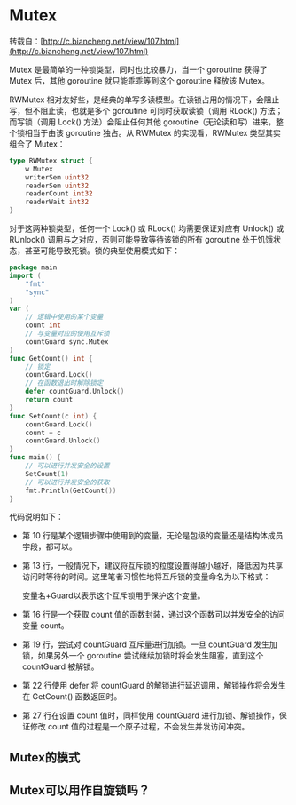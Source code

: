 # Mutex

转载自：[http://c.biancheng.net/view/107.html](http://c.biancheng.net/view/107.html)

Mutex 是最简单的一种锁类型，同时也比较暴力，当一个 goroutine 获得了 Mutex 后，其他 goroutine 就只能乖乖等到这个 goroutine 释放该 Mutex。  
  
RWMutex 相对友好些，是经典的单写多读模型。在读锁占用的情况下，会阻止写，但不阻止读，也就是多个 goroutine 可同时获取读锁（调用 RLock\(\) 方法；而写锁（调用 Lock\(\) 方法）会阻止任何其他 goroutine（无论读和写）进来，整个锁相当于由该 goroutine 独占。从 RWMutex 的实现看，RWMutex 类型其实组合了 Mutex：

```go
type RWMutex struct {
    w Mutex
    writerSem uint32
    readerSem uint32
    readerCount int32
    readerWait int32
}
```

对于这两种锁类型，任何一个 Lock\(\) 或 RLock\(\) 均需要保证对应有 Unlock\(\) 或 RUnlock\(\) 调用与之对应，否则可能导致等待该锁的所有 goroutine 处于饥饿状态，甚至可能导致死锁。锁的典型使用模式如下：

```go
package main
import (
    "fmt"
    "sync"
)
var (
    // 逻辑中使用的某个变量
    count int
    // 与变量对应的使用互斥锁
    countGuard sync.Mutex
)
func GetCount() int {
    // 锁定
    countGuard.Lock()
    // 在函数退出时解除锁定
    defer countGuard.Unlock()
    return count
}
func SetCount(c int) {
    countGuard.Lock()
    count = c
    countGuard.Unlock()
}
func main() {
    // 可以进行并发安全的设置
    SetCount(1)
    // 可以进行并发安全的获取
    fmt.Println(GetCount())
}
```

代码说明如下：

* 第 10 行是某个逻辑步骤中使用到的变量，无论是包级的变量还是结构体成员字段，都可以。
* 第 13 行，一般情况下，建议将互斥锁的粒度设置得越小越好，降低因为共享访问时等待的时间。这里笔者习惯性地将互斥锁的变量命名为以下格式：

  变量名+Guard以表示这个互斥锁用于保护这个变量。

* 第 16 行是一个获取 count 值的函数封装，通过这个函数可以并发安全的访问变量 count。
* 第 19 行，尝试对 countGuard 互斥量进行加锁。一旦 countGuard 发生加锁，如果另外一个 goroutine 尝试继续加锁时将会发生阻塞，直到这个 countGuard 被解锁。
* 第 22 行使用 defer 将 countGuard 的解锁进行延迟调用，解锁操作将会发生在 GetCount\(\) 函数返回时。
* 第 27 行在设置 count 值时，同样使用 countGuard 进行加锁、解锁操作，保证修改 count 值的过程是一个原子过程，不会发生并发访问冲突。

## Mutex的模式



## Mutex可以用作自旋锁吗？



